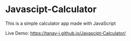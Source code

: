 # Javascipt-Calculator

This is a simple calculator app made with JavaScript

Live Demo: https://tanay-j.github.io/Javascipt-Calculator/
